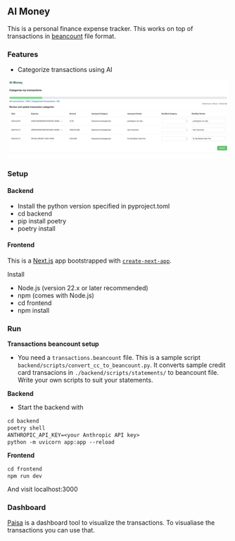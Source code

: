 ## AI Money

This is a personal finance expense tracker. This works on top of transactions in [beancount](https://beancount.github.io/) file format.

### Features
- Categorize transactions using AI

![AI money categorize demo](ai-money-categorize.png)

### Setup

#### Backend
- Install the python version specified in pyproject.toml
- cd backend
- pip install poetry
- poetry install

#### Frontend
This is a [Next.js](https://nextjs.org) app bootstrapped with [`create-next-app`](https://nextjs.org/docs/app/api-reference/cli/create-next-app).

Install
- Node.js (version 22.x or later recommended)
- npm (comes with Node.js)
- cd frontend
- npm install

### Run

**Transactions beancount setup**
- You need a `transactions.beancount` file. This is a sample script `backend/scripts/convert_cc_to_beancount.py`. It converts sample credit card transacions in `./backend/scripts/statements/` to beancount file. Write your own scripts to suit your statements.

**Backend**
- Start the backend with
```
cd backend
poetry shell
ANTHROPIC_API_KEY=<your Anthropic API key>
python -m uvicorn app:app --reload
```

**Frontend**
```
cd frontend
npm run dev
```

And visit localhost:3000


### Dashboard

[Paisa](https://paisa.fyi/) is a dashboard tool to visualize the transactions. To visualiase the transactions you can use that.
